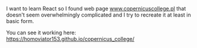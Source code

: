 I want to learn React so I found web page www.copernicuscollege.pl that doesn't seem overwhelmingly complicated and I try to recreate it at least in basic form.

You can see it working here: https://homoviator153.github.io/copernicus_college/
